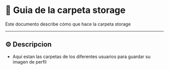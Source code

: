 # 🧬 Guia de la carpeta storage

Este documento describe cómo que hace la carpeta storage

---

## ⚙️ Descripcion

- Aqui estan las carpetas de los diferentes usuarios para guardar su imagen de perfil
